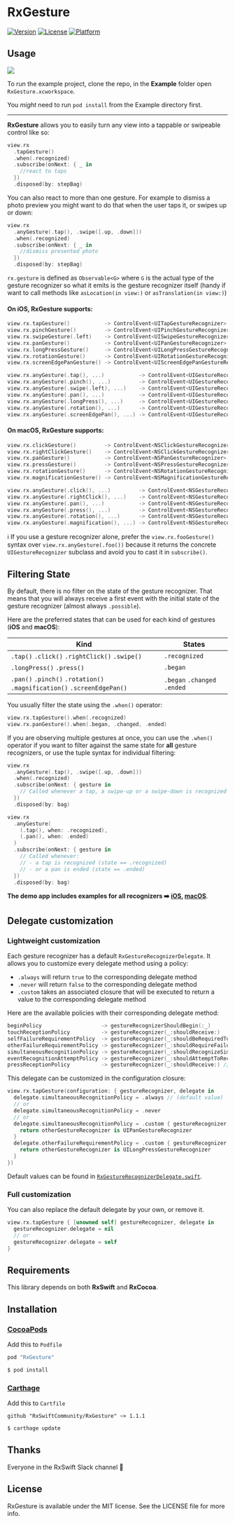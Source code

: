 # RxGesture

[![Version](https://img.shields.io/cocoapods/v/RxGesture.svg?style=flat)](http://cocoapods.org/pods/RxGesture)
[![License](https://img.shields.io/cocoapods/l/RxGesture.svg?style=flat)](http://cocoapods.org/pods/RxGesture)
[![Platform](https://img.shields.io/cocoapods/p/RxGesture.svg?style=flat)](http://cocoapods.org/pods/RxGesture)

## Usage

![](Pod/Assets/demo.gif)

To run the example project, clone the repo, in the __Example__ folder open `RxGesture.xcworkspace`.

You _might_ need to run `pod install` from the Example directory first.

---

__RxGesture__ allows you to easily turn any view into a tappable or swipeable control like so:

```swift
view.rx
  .tapGesture()
  .when(.recognized)
  .subscribe(onNext: { _ in
    //react to taps
  })
  .disposed(by: stepBag)
```

You can also react to more than one  gesture. For example to dismiss a photo preview you might want to do that when the user taps it, or swipes up or down:

```swift
view.rx
  .anyGesture(.tap(), .swipe([.up, .down]))
  .when(.recognized)
  .subscribe(onNext: { _ in
    //dismiss presented photo
  })
  .disposed(by: stepBag)
```

`rx.gesture` is defined as `Observable<G>` where `G` is the actual type of the gesture recognizer so what it emits is the gesture recognizer itself (handy if want to call methods like `asLocation(in view:)` or `asTranslation(in view:)`)


#### On iOS, RxGesture supports:

```swift
view.rx.tapGesture()           -> ControlEvent<UITapGestureRecognizer>
view.rx.pinchGesture()         -> ControlEvent<UIPinchGestureRecognizer>
view.rx.swipeGesture(.left)    -> ControlEvent<UISwipeGestureRecognizer>
view.rx.panGesture()           -> ControlEvent<UIPanGestureRecognizer>
view.rx.longPressGesture()     -> ControlEvent<UILongPressGestureRecognizer>
view.rx.rotationGesture()      -> ControlEvent<UIRotationGestureRecognizer>
view.rx.screenEdgePanGesture() -> ControlEvent<UIScreenEdgePanGestureRecognizer>

view.rx.anyGesture(.tap(), ...)           -> ControlEvent<UIGestureRecognizer>
view.rx.anyGesture(.pinch(), ...)         -> ControlEvent<UIGestureRecognizer>
view.rx.anyGesture(.swipe(.left), ...)    -> ControlEvent<UIGestureRecognizer>
view.rx.anyGesture(.pan(), ...)           -> ControlEvent<UIGestureRecognizer>
view.rx.anyGesture(.longPress(), ...)     -> ControlEvent<UIGestureRecognizer>
view.rx.anyGesture(.rotation(), ...)      -> ControlEvent<UIGestureRecognizer>
view.rx.anyGesture(.screenEdgePan(), ...) -> ControlEvent<UIGestureRecognizer>
```

#### On macOS, RxGesture supports:

```swift
view.rx.clickGesture()         -> ControlEvent<NSClickGestureRecognizer>
view.rx.rightClickGesture()    -> ControlEvent<NSClickGestureRecognizer>
view.rx.panGesture()           -> ControlEvent<NSPanGestureRecognizer>
view.rx.pressGesture()         -> ControlEvent<NSPressGestureRecognizer>
view.rx.rotationGesture()      -> ControlEvent<NSRotationGestureRecognizer>
view.rx.magnificationGesture() -> ControlEvent<NSMagnificationGestureRecognizer>

view.rx.anyGesture(.click(), ...)         -> ControlEvent<NSGestureRecognizer>
view.rx.anyGesture(.rightClick(), ...)    -> ControlEvent<NSGestureRecognizer>
view.rx.anyGesture(.pan(), ...)           -> ControlEvent<NSGestureRecognizer>
view.rx.anyGesture(.press(), ...)         -> ControlEvent<NSGestureRecognizer>
view.rx.anyGesture(.rotation(), ...)      -> ControlEvent<NSGestureRecognizer>
view.rx.anyGesture(.magnification(), ...) -> ControlEvent<NSGestureRecognizer>
```


ℹ️ If you use a gesture recognizer alone, prefer the `view.rx.fooGesture()` syntax over `view.rx.anyGesture(.foo())` because it returns the concrete `UIGestureRecognizer` subclass and avoid you to cast it in `subscribe()`.


## Filtering State

By default, there is no filter on the state of the gesture recognizer. That means that you will always receive a first event with the initial state of the gesture recognizer (almost always `.possible`).

Here are the preferred states that can be used for each kind of gestures (__iOS__ and __macOS__):

Kind | States
---|---
`.tap()` `.click()` `.rightClick()` `.swipe()`| `.recognized`
`.longPress()` `.press()` | `.began`
`.pan()` `.pinch()` `.rotation()` `.magnification()` `.screenEdgePan()` | `.began` `.changed` `.ended`

You usually filter the state using the `.when()` operator:
```swift
view.rx.tapGesture().when(.recognized)
view.rx.panGesture().when(.began, .changed, .ended)
```

If you are observing multiple gestures at once, you can use the `.when()` operator if you want to filter against the same state for __all__ gesture recognizers, or use the tuple syntax for individual filtering:

```swift
view.rx
  .anyGesture(.tap(), .swipe([.up, .down]))
  .when(.recognized)
  .subscribe(onNext: { gesture in
    // Called whenever a tap, a swipe-up or a swipe-down is recognized (state == .recognized)
  })
  .disposed(by: bag)

view.rx
  .anyGesture(
    (.tap(), when: .recognized),
    (.pan(), when: .ended)
  )
  .subscribe(onNext: { gesture in
    // Called whenever:
    // - a tap is recognized (state == .recognized)
    // - or a pan is ended (state == .ended)
  })
  .disposed(by: bag)
```


__The demo app includes examples for all recognizers ➡️ [iOS](Example/RxGesture/ViewController.swift), [macOS](Example/RxGesture-OSX/ViewController.swift)__.

## Delegate customization
### Lightweight customization
Each gesture recognizer has a default `RxGestureRecognizerDelegate`. It allows you to customize every delegate method using a policy:
- `.always` will return `true` to the corresponding delegate method
- `.never` will return `false` to the corresponding delegate method
- `.custom` takes an associated closure that will be executed to return a value to the corresponding delegate method

Here are the available policies with their corresponding delegate method:
```swift
beginPolicy                   -> gestureRecognizerShouldBegin(:_)
touchReceptionPolicy          -> gestureRecognizer(_:shouldReceive:)
selfFailureRequirementPolicy  -> gestureRecognizer(_:shouldBeRequiredToFailBy:)
otherFailureRequirementPolicy -> gestureRecognizer(_:shouldRequireFailureOf:)
simultaneousRecognitionPolicy -> gestureRecognizer(_:shouldRecognizeSimultaneouslyWith:)
eventRecognitionAttemptPolicy -> gestureRecognizer(_:shouldAttemptToRecognizeWith:) // macOS only
pressReceptionPolicy          -> gestureRecognizer(_:shouldReceive:) // iOS only
```

This delegate can be customized in the configuration closure:
```swift
view.rx.tapGesture(configuration: { gestureRecognizer, delegate in
  delegate.simultaneousRecognitionPolicy = .always // (default value)
  // or
  delegate.simultaneousRecognitionPolicy = .never
  // or
  delegate.simultaneousRecognitionPolicy = .custom { gestureRecognizer, otherGestureRecognizer in
    return otherGestureRecognizer is UIPanGestureRecognizer
  }
  delegate.otherFailureRequirementPolicy = .custom { gestureRecognizer, otherGestureRecognizer in
    return otherGestureRecognizer is UILongPressGestureRecognizer
  }
})
```

Default values can be found in [`RxGestureRecognizerDelegate.swift`](Pod/Classes/RxGestureRecognizerDelegate.swift#L56).

### Full customization
You can also replace the default delegate by your own, or remove it.
```swift
view.rx.tapGesture { [unowned self] gestureRecognizer, delegate in
  gestureRecognizer.delegate = nil
  // or
  gestureRecognizer.delegate = self
}
```

## Requirements

This library depends on both __RxSwift__ and __RxCocoa__.


## Installation

### [CocoaPods](https://guides.cocoapods.org/using/using-cocoapods.html)

Add this to `Podfile`

```swift
pod "RxGesture"
```

```bash
$ pod install
```

### [Carthage](https://github.com/Carthage/Carthage)

Add this to `Cartfile`

```
github "RxSwiftCommunity/RxGesture" ~> 1.1.1
```

```bash
$ carthage update
```

## Thanks

Everyone in the RxSwift Slack channel 💯

## License

RxGesture is available under the MIT license. See the LICENSE file for more info.
